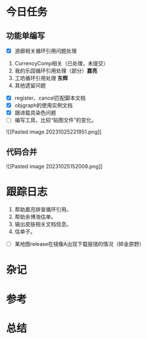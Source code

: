 

# 今日任务

## 功能单编写

- [x] 游廊相关循环引用问题处理
1. CurrencyComp相关（已处理，未提交）
2. 我的乐园循环引用处理（部分）**嘉亮**
3. 工坊循环引用处理 **东辉**
4. 其他遗留问题
- [x] register、cancel匹配脚本文档
- [x] objgraph的使用实例文档
- [x] 跟进载具染色问题
- [ ] 编写工具，比较“贴图文件”的变化。

![[Pasted image 20231025221951.png]]

## 代码合并


![[Pasted image 20231025152008.png]]



# 跟踪日志

1. 帮助嘉亮排查循环引用。
2. 帮助余博浩估单。
3. 输出皮肤相关文档信息。
4. 估单子。
- [ ] 某地图release在镜像A出现下载报错的情况（碎金原野）



# 杂记



# 参考


# 总结
